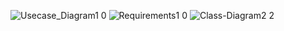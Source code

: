 ![Usecase_Diagram1 0](https://github.com/user-attachments/assets/28241433-c636-4a1c-8d67-24535fe9611d)
![Requirements1 0](https://github.com/user-attachments/assets/452732cf-4749-4f2b-9fa6-75652ed86d5c)
![Class-Diagram2 2](https://github.com/user-attachments/assets/359b1581-215d-4d59-8128-f7a91f91d468)
